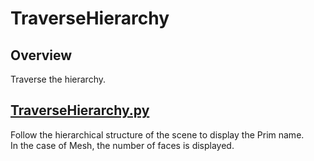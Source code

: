 # TraverseHierarchy

## Overview

Traverse the hierarchy.    

## [TraverseHierarchy.py](./TraverseHierarchy.py)    

Follow the hierarchical structure of the scene to display the Prim name.    
In the case of Mesh, the number of faces is displayed.     

